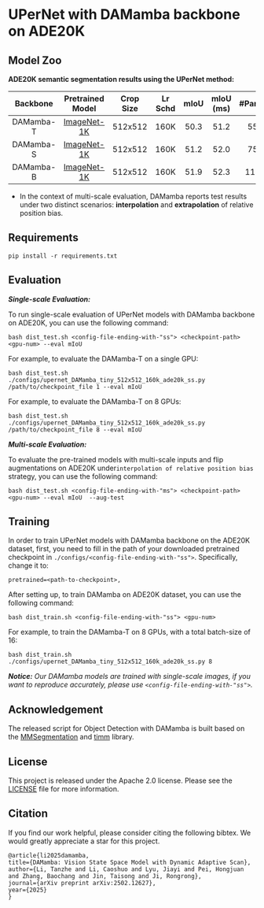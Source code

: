 # UPerNet with DAMamba backbone on ADE20K

## Model Zoo

**ADE20K semantic segmentation results using the UPerNet method:**

| Backbone  |                               Pretrained Model                               | Crop Size |Lr Schd| mIoU | mIoU (ms) | #Params |                                                Download                                                |
|:---------:|:----------------------------------------------------------------------------:|:---:|:---:|:----:|:---------:|:-------:|:------------------------------------------------------------------------------------------------------:|
| DAMamba-T | [ImageNet-1K](https://huggingface.co/ltzovo/DAMamba/blob/main/DAMamba-T.pth) |512x512|160K| 50.3 |   51.2    |   55M   | [model](https://huggingface.co/ltzovo/DAMamba/blob/main/upernet_DAMamba_tiny_512x512_160k_ade20k.pth)  |
| DAMamba-S | [ImageNet-1K](https://huggingface.co/ltzovo/DAMamba/blob/main/DAMamba-S.pth) |512x512|160K| 51.2 |   52.0    |   75M   | [model](https://huggingface.co/ltzovo/DAMamba/blob/main/upernet_DAMamba_small_512x512_160k_ade20k.pth) |
| DAMamba-B | [ImageNet-1K](https://huggingface.co/ltzovo/DAMamba/blob/main/DAMamba-B.pth) |512x512|160K| 51.9 |   52.3    |  117M   | [model](https://huggingface.co/ltzovo/DAMamba/blob/main/upernet_DAMamba_base_512x512_160k_ade20k.pth)  |
* In the context of multi-scale evaluation, DAMamba reports test results under two distinct scenarios: **interpolation** and **extrapolation** of relative position bias. 

## Requirements

    pip install -r requirements.txt



## Evaluation

***Single-scale Evaluation:***

To run single-scale evaluation of UPerNet models with DAMamba backbone on ADE20K, you can use the following command:

    bash dist_test.sh <config-file-ending-with-"ss"> <checkpoint-path> <gpu-num> --eval mIoU

For example, to evaluate the DAMamba-T on a single GPU:
    
    bash dist_test.sh ./configs/upernet_DAMamba_tiny_512x512_160k_ade20k_ss.py /path/to/checkpoint_file 1 --eval mIoU
    
For example, to evaluate the DAMamba-T on 8 GPUs:
    
    bash dist_test.sh ./configs/upernet_DAMamba_tiny_512x512_160k_ade20k_ss.py /path/to/checkpoint_file 8 --eval mIoU

***Multi-scale Evaluation:***

To evaluate the pre-trained models with multi-scale inputs and flip augmentations on ADE20K under`interpolation of relative position bias` strategy, you can use the following command:
    
    bash dist_test.sh <config-file-ending-with-"ms"> <checkpoint-path> <gpu-num> --eval mIoU  --aug-test



## Training
In order to train UPerNet models with DAMamba backbone on the ADE20K dataset, first, you need to fill in the path of your downloaded pretrained checkpoint in `./configs/<config-file-ending-with-"ss">`. Specifically, change it to:
    
    pretrained=<path-to-checkpoint>, 

After setting up, to train DAMamba on ADE20K dataset, you can use the following command:
    
    bash dist_train.sh <config-file-ending-with-"ss"> <gpu-num> 

For example, to train the DAMamba-T on 8 GPUs, with a total batch-size of 16:

    bash dist_train.sh ./configs/upernet_DAMamba_tiny_512x512_160k_ade20k_ss.py 8

***Notice:** Our DAMamba models are trained with single-scale images, if you want to reproduce accurately, please use `<config-file-ending-with-"ss">`.*

## Acknowledgement

The released script for Object Detection with DAMamba is built based on the [MMSegmentation](https://github.com/open-mmlab/mmsegmentation) and [timm](https://github.com/huggingface/pytorch-image-models) library.

## License

This project is released under the Apache 2.0 license. Please see the [LICENSE](/LICENSE) file for more information.


## Citation

If you find our work helpful, please consider citing the following bibtex. We would greatly appreciate a star for this
project.

    @article{li2025damamba,
    title={DAMamba: Vision State Space Model with Dynamic Adaptive Scan},
    author={Li, Tanzhe and Li, Caoshuo and Lyu, Jiayi and Pei, Hongjuan and Zhang, Baochang and Jin, Taisong and Ji, Rongrong},
    journal={arXiv preprint arXiv:2502.12627},
    year={2025}
    }